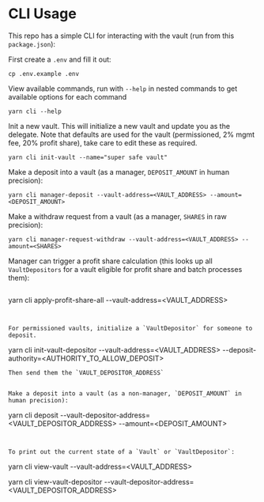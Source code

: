 # CLI Usage

This repo has a simple CLI for interacting with the vault (run from this `package.json`):

First create a `.env` and fill it out:
```
cp .env.example .env
```

View available commands, run with `--help` in nested commands to get available options for each command
```
yarn cli --help
```


Init a new vault. This will initialize a new vault and update you as the delegate.
Note that defaults are used for the vault (permissioned, 2% mgmt fee, 20% profit share), take
care to edit these as required.
```
yarn cli init-vault --name="super safe vault"
```


Make a deposit into a vault (as a manager, `DEPOSIT_AMOUNT` in human precision):
```
yarn cli manager-deposit --vault-address=<VAULT_ADDRESS> --amount=<DEPOSIT_AMOUNT>
```

Make a withdraw request from a vault (as a manager, `SHARES` in raw precision):
```
yarn cli manager-request-withdraw --vault-address=<VAULT_ADDRESS> --amount=<SHARES>
```

Manager can trigger a profit share calculation (this looks up all `VaultDepositors` for a vault eligible for profit share and batch processes them):
```
```
yarn cli apply-profit-share-all --vault-address=<VAULT_ADDRESS>
```


For permissioned vaults, initialize a `VaultDepositor` for someone to deposit.
```
yarn cli init-vault-depositor --vault-address=<VAULT_ADDRESS> --deposit-authority=<AUTHORITY_TO_ALLOW_DEPOSIT>
```
Then send them the `VAULT_DEPOSITOR_ADDRESS`


Make a deposit into a vault (as a non-manager, `DEPOSIT_AMOUNT` in human precision):
```
yarn cli deposit --vault-depositor-address=<VAULT_DEPOSITOR_ADDRESS> --amount=<DEPOSIT_AMOUNT>
```


To print out the current state of a `Vault` or `VaultDepositor`:
```
yarn cli view-vault --vault-address=<VAULT_ADDRESS>

yarn cli view-vault-depositor --vault-depositor-address=<VAULT_DEPOSITOR_ADDRESS>
```